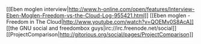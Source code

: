 [[Eben moglen interview|http://www.h-online.com/open/features/Interview-Eben-Moglen-Freedom-vs-the-Cloud-Log-955421.html]]
[[Eben moglen - Freedom in The Cloud|http://www.youtube.com/watch?v=QOEMv0S8AcA]]
[[the GNU social and freedombox guys|irc://irc.freenode.net/social]]
[[ProjectComparison|http://gitorious.org/social/pages/ProjectComparison]]

